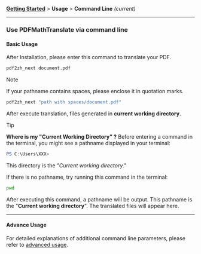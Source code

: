 <!-- CHUNK ID: chunk_1C59CC51  CHUNK TYPE: paragraph START_LINE:1 -->
[**Getting Started**](./getting-started.md) > **Usage** > **Command Line** _(current)_

<!-- CHUNK ID: h_rule_3223a983  CHUNK TYPE: h_rule START_LINE:3 -->
---

<!-- CHUNK ID: chunk_9C810511  CHUNK TYPE: header START_LINE:5 -->
### Use PDFMathTranslate via command line

<!-- CHUNK ID: chunk_30052F3A  CHUNK TYPE: header START_LINE:7 -->
#### Basic Usage

<!-- CHUNK ID: chunk_ACC119CF  CHUNK TYPE: paragraph START_LINE:9 -->
After Installation, please enter this command to translate your PDF.

<!-- CHUNK ID: chunk_0D415785  CHUNK TYPE: code_block START_LINE:11 -->
```bash
pdf2zh_next document.pdf
```

<!-- CHUNK ID: chunk_744BFC94  CHUNK TYPE: blockquote START_LINE:15 -->
> [!NOTE]
> 
> If your pathname contains spaces, please enclose it in quotation marks.
> 
> ```bash
> pdf2zh_next "path with spaces/document.pdf"
> ```

<!-- CHUNK ID: chunk_6375D505  CHUNK TYPE: paragraph START_LINE:23 -->
After execute translation, files generated in **current working directory**.

<!-- CHUNK ID: chunk_1E0F4B41  CHUNK TYPE: blockquote START_LINE:25 -->
> [!TIP]
> **Where is my "Current Working Directory" ?**
> Before entering a command in the terminal, you might see a pathname displayed in your terminal:
> 
> ```powershell
> PS C:\Users\XXX>
> ```
> 
> This directory is the "*Current working directory*."
> 
> If there is no pathname, try running this command in the terminal:
> 
> ```bash
> pwd
> ```
> 
> After executing this command, a pathname will be output. This pathname is the "**Current working directory**". The translated files will appear here.

<!-- CHUNK ID: h_rule_6f162144  CHUNK TYPE: h_rule START_LINE:43 -->
---

<!-- CHUNK ID: chunk_67DBD505  CHUNK TYPE: header START_LINE:45 -->
#### Advance Usage

<!-- CHUNK ID: chunk_98AF19D9  CHUNK TYPE: paragraph START_LINE:47 -->
For detailed explanations of additional command line parameters, please refer to [advanced usage](./../advanced/advanced.md).
